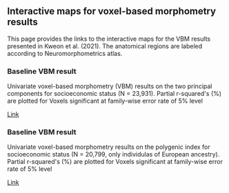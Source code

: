 ## Interactive maps for voxel-based morphometry results

This page provides the links to the interactive maps for the VBM results presented in Kweon et al. (2021). The anatomical regions are labeled according to Neuromorphometrics atlas. 

### Baseline VBM result
Univariate voxel-based morphometry (VBM) results on the two principal components for socioeconomic status (N = 23,931). Partial r-squared's (%) are plotted for Voxels significant at family-wise error rate of 5% level

[Link](https://hmkweon.github.io/SES_VBM/VBM_baseline/index.html)

### Baseline VBM result
Univariate voxel-based morphometry results on the polygenic index for socioeconomic status (N = 20,799, only individulas of European ancestry). Partial r-squared's (%) are plotted for Voxels significant at family-wise error rate of 5% level

[Link](https://hmkweon.github.io/SES_VBM/VBM_PGI/index.html)
